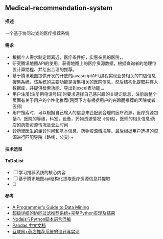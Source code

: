 ## Medical-recommendation-system
#### 描述
一个基于协同过滤的医疗推荐系统
#### 需求
- 根据个人需求制定距离近，医疗条件好，实惠亲民的医院，。
- 研究腾讯地图API的使用，获得地图上的医疗资源数据，根据查询者的地理位置计算路程、并给出合理的推荐。
- 基于腾讯地图提供开发的开放的javascriptAPI,编程实现业务相关的门店信息搜集系统，该系统的主要功能是搜集相关的医院信息，然后结构化提取并存入数据库，并提供检索功能、导出到excel表功能，。
- 用户注册(注册用电话号码)时要求选择自己感兴趣的关键词信息，注册后整个页面有关于用户的个性化推荐(网页下方有根据用户的兴趣而推荐的医院或者医师)
- 用户搜索时，可以根据自己输入的信息来匹配到合理的医疗资源，医疗资源包括:1、医院的等级，科室，设备，药物资源情况《价格)，医师的相关信息:药店的药物资源情况及营业时间
- 诊所里医生的坐诊时间和基本信息，药物资源情况等。最后根据用户选择的资源进行匹配导院《路线，公交) +
#### 技术选型

#### ToDoList
- [ ] 学习推荐系统的核心内容
- [ ] 基于腾讯地图api结构化提取医疗资源信息并提取
- [ ] 

#### 参考
- [A Programmer's Guide to Data Mining](http://www.guidetodatamining.com/)
- [超级详细的协同过滤推荐系统+完整Python实现及结果](https://blog.csdn.net/qq_25948717/article/details/81839463)
- [Nodejs与Python脚本语言混编](https://blog.csdn.net/allocator/article/details/51724406)
- [Pandas 中文文档](https://www.pypandas.cn/intro/home.html)
- [互联网+药店推荐系统的设计与实现](https://blog.csdn.net/huangjun0210/article/details/81448922)


